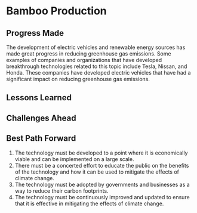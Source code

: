 # Bamboo Production

## Progress Made



The development of electric vehicles and renewable energy sources has made great progress in reducing greenhouse gas emissions. Some examples of companies and organizations that have developed breakthrough technologies related to this topic include Tesla, Nissan, and Honda. These companies have developed electric vehicles that have had a significant impact on reducing greenhouse gas emissions.

## Lessons Learned



## Challenges Ahead



## Best Path Forward



1. The technology must be developed to a point where it is economically viable and can be implemented on a large scale.
2. There must be a concerted effort to educate the public on the benefits of the technology and how it can be used to mitigate the effects of climate change.
3. The technology must be adopted by governments and businesses as a way to reduce their carbon footprints.
4. The technology must be continuously improved and updated to ensure that it is effective in mitigating the effects of climate change.
